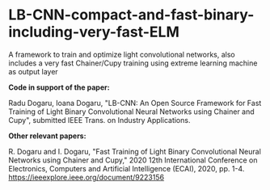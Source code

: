 # LB-CNN-compact-and-fast-binary-including-very-fast-ELM
A framework to train and optimize light convolutional networks, also includes a very fast Chainer/Cupy training using extreme learning machine as output layer

**Code in support of the paper:**

Radu Dogaru, Ioana Dogaru, "LB-CNN: An Open Source Framework for Fast Training of Light Binary Convolutional Neural Networks using Chainer and Cupy",
submitted IEEE Trans. on Industry Applications. 

**Other relevant papers:** 

R. Dogaru and I. Dogaru, "Fast Training of Light Binary Convolutional Neural Networks using Chainer and Cupy," 2020 12th International Conference on Electronics, Computers and Artificial Intelligence (ECAI), 2020, pp. 1-4. https://ieeexplore.ieee.org/document/9223156 



